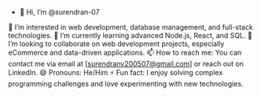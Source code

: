 - 👋 Hi, I’m @surendran-07

👀 I’m interested in web development, database management, and full-stack technologies.
🌱 I’m currently learning advanced Node.js, React, and SQL.
💞️ I’m looking to collaborate on web development projects, especially eCommerce and data-driven applications.
📫 How to reach me: You can contact me via email at [surendranv200507@gmail.com] or reach out on LinkedIn.
😄 Pronouns: He/Him
⚡ Fun fact: I enjoy solving complex programming challenges and love experimenting with new technologies.

<!---
surendran-07/surendran-07 is a ✨ special ✨ repository because its `README.md` (this file) appears on your GitHub profile.
You can click the Preview link to take a look at your changes.
--->
